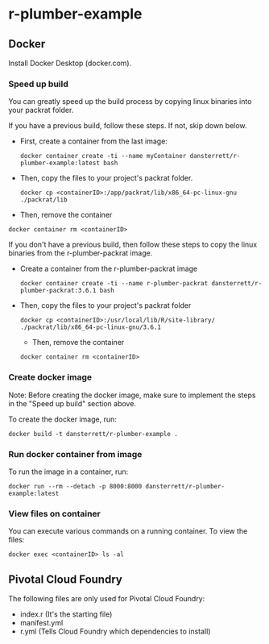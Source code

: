# r-plumber-example

## Docker
Install Docker Desktop (docker.com).

### Speed up build
You can greatly speed up the build process by copying linux binaries into your packrat folder.

If you have a previous build, follow these steps. If not, skip down below.
- First, create a container from the last image:
  ```
  docker container create -ti --name myContainer dansterrett/r-plumber-example:latest bash
  ```
- Then, copy the files to your project's packrat folder.
  ```
  docker cp <containerID>:/app/packrat/lib/x86_64-pc-linux-gnu ./packrat/lib
  ```
- Then, remove the container
 ```
 docker container rm <containerID>
 ```

If you don't have a previous build, then follow these steps to copy the linux binaries
from the r-plumber-packrat image.
- Create a container from the r-plumber-packrat image
  ```
  docker container create -ti --name r-plumber-packrat dansterrett/r-plumber-packrat:3.6.1 bash
  ```
- Then, copy the files to your project's packrat folder
  ```
  docker cp <containerID>:/usr/local/lib/R/site-library/ ./packrat/lib/x86_64-pc-linux-gnu/3.6.1
  ```
  - Then, remove the container
   ```
   docker container rm <containerID>
   ```

### Create docker image
Note: Before creating the docker image, make sure to implement the steps in the "Speed up build" section above.

To create the docker image, run:
```
docker build -t dansterrett/r-plumber-example .
```

### Run docker container from image
To run the image in a container, run:
```
docker run --rm --detach -p 8000:8000 dansterrett/r-plumber-example:latest
```

### View files on container
You can execute various commands on a running container. To view the files:
```
docker exec <containerID> ls -al
```

## Pivotal Cloud Foundry
The following files are only used for Pivotal Cloud Foundry:
- index.r (It's the starting file)
- manifest.yml
- r.yml (Tells Cloud Foundry which dependencies to install)
